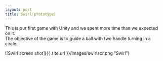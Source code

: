 ```yaml
---
layout: post
title: Swirl(prototype)
---
```


This is our first game with Unity and we spent more time than we expected on it.  
The objective of the game is to guide a ball with two handle turning in a circle.  

![Swirl screen shot]({{ site.url }}/images/swirlscr.png "Swirl")

